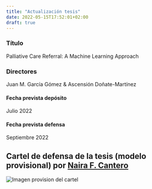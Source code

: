```yaml
---
title: "Actualización tesis"
date: 2022-05-15T17:52:01+02:00
draft: true
---
```

### **Título**
Palliative Care Referral: A Machine Learning Approach
### **Directores**
Juan M. García Gómez & Ascensión Doñate-Martínez

#### **Fecha prevista depósito**
Julio 2022
#### **Fecha prevista defensa**
Septiembre 2022

## Cartel de defensa de la tesis (modelo provisional) por [Naira F. Cantero](https://naiarafcantero.com/)
![Imagen provision del cartel](/img/provisional.jpeg) 